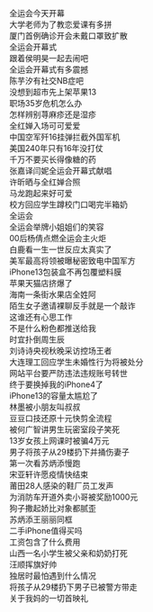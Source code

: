全运会今天开幕  
大学老师为了教恋爱课有多拼  
厦门首例确诊开会未戴口罩致扩散  
全运会开幕式  
跟着侯明昊一起去闹吧  
全运会开幕式有多震撼  
陈芋汐有社交NB症吧  
没想到超市先上架苹果13  
职场35岁危机怎么办  
怎样辨别荨麻疹还是湿疹  
全红婵入场可可爱爱  
中国空军歼16挂弹拦截外国军机  
美国240年只有16年没打仗  
千万不要买长得像糖的药  
张嘉译闫妮全运会开幕式献唱  
许昕晒与全红婵合照  
马龙跑起来好可爱  
校方回应学生蹲校门口喝完半箱奶  
全运会  
全运会举牌小姐姐们的笑容  
00后杨倩点燃全运会主火炬  
白鹿看一生一世反应太真实了  
美军最高将领被曝秘密致电中国军方  
iPhone13包装盒不再包覆塑料膜  
苹果天猫店挤爆了  
海南一条街水果店全姓阿  
陌生女子邀请裸聊反手就是一个敲诈  
这谁还有心思工作  
不是什么粉色都推送给我  
时宜扑倒周生辰  
刘诗诗央视秋晚采访控场王者  
大连理工回应学生未婚性行为将被处分  
网站平台要严防违法违规账号转世  
终于要换掉我的iPhone4了  
iPhone13的容量太尴尬了  
林墨被小朋友叫叔叔  
豆豆口技还原十元快剪全流程  
被何广智讲男生玩密室段子笑死  
13岁女孩上网课时被骗4万元  
男子将孩子从29楼扔下并捅伤妻子  
第一次看苏炳添慢跑  
宋亚轩许愿疫情快结束  
莆田28人感染的鞋厂员工发声  
为消防车开道外卖小哥被奖励1000元  
狗子撒起娇比对象都腻歪  
苏炳添王丽丽同框  
二手iPhone值得买吗  
工资包含了什么费用  
山西一名小学生被父亲和奶奶打死  
汪顺挥旗好帅  
独居时最怕遇到什么情况  
将孩子从29楼扔下男子已被警方带走  
关于我妈的一切首映礼  
